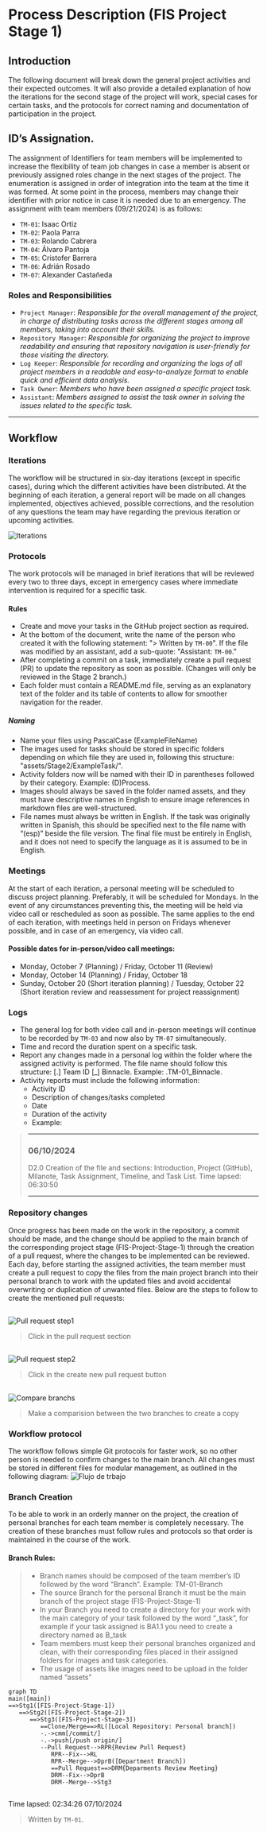 # Process Description (FIS Project Stage 1)
## Introduction
The following document will break down the general project activities and their expected outcomes. It will also provide a detailed explanation of how the iterations for the second stage of the project will work, special cases for certain tasks, and the protocols for correct naming and documentation of participation in the project.

## ID’s Assignation.
The assignment of Identifiers for team members will be implemented to increase the flexibility of team job changes in case a member is absent or previously assigned roles change in the next stages of the project. The enumeration is assigned in order of integration into the team at the time it was formed. At some point in the process, members may change their identifier with prior notice in case it is needed due to an emergency.
The assignment with team members (09/21/2024) is as follows:
- `TM-01`: Isaac Ortiz
- `TM-02`: Paola Parra
- `TM-03`: Rolando Cabrera
- `TM-04`: Álvaro Pantoja
- `TM-05`: Cristofer Barrera
- `TM-06`: Adrián Rosado
- `TM-07`: Alexander Castañeda
### Roles and Responsibilities
- `Project Manager`: _Responsible for the overall management of the project, in charge of distributing tasks across the different stages among all members, taking into account their skills._
- `Repository Manager`: _Responsible for organizing the project to improve readability and ensuring that repository navigation is user-friendly for those visiting the directory._
- `Log Keeper`: _Responsible for recording and organizing the logs of all project members in a readable and easy-to-analyze format to enable quick and efficient data analysis._
- `Task Owner`: _Members who have been assigned a specific project task._
- `Assistant`: _Members assigned to assist the task owner in solving the issues related to the specific task._
---
## Workflow
### Iterations
The workflow will be structured in six-day iterations (except in specific cases), during which the different activities have been distributed. At the beginning of each iteration, a general report will be made on all changes implemented, objectives achieved, possible corrections, and the resolution of any questions the team may have regarding the previous iteration or upcoming activities.  

![Iterations](https://github.com/Ozia112/Team-2-FSE-repo/blob/TM-01-Branch/assets/Stage2/(D)Process/iterations_process.png)

### Protocols 
The work protocols will be managed in brief iterations that will be reviewed every two to three days, except in emergency cases where immediate intervention is required for a specific task.
#### Rules
- Create and move your tasks in the GitHub project section as required.
- At the bottom of the document, write the name of the person who created it with the following statement: "> Written by `TM-00`". If the file was modified by an assistant, add a sub-quote: "Assistant: `TM-00`."
- After completing a commit on a task, immediately create a pull request (PR) to update the repository as soon as possible. (Changes will only be reviewed in the Stage 2 branch.)
-	Each folder must contain a README.md file, serving as an explanatory text of the folder and its table of contents to allow for smoother navigation for the reader.
##### Naming
- Name your files using PascalCase (ExampleFileName)
- The images used for tasks should be stored in specific folders depending on which file they are used in, following this structure: "assets/Stage2/ExampleTask/".
- Activity folders now will be named with their ID in parentheses followed by their category. Example: (D)Process.
-	Images should always be saved in the folder named assets, and they must have descriptive names in English to ensure image references in markdown files are well-structured.
- File names must always be written in English. If the task was originally written in Spanish, this should be specified next to the file name with “(esp)” beside the file version. The final file must be entirely in English, and it does not need to specify the language as it is assumed to be in English.
### Meetings 
At the start of each iteration, a personal meeting will be scheduled to discuss project planning. Preferably, it will be scheduled for Mondays. In the event of any circumstances preventing this, the meeting will be held via video call or rescheduled as soon as possible. The same applies to the end of each iteration, with meetings held in person on Fridays whenever possible, and in case of an emergency, via video call.
#### Possible dates for in-person/video call meetings:
- Monday, October 7 (Planning) / Friday, October 11 (Review)
- Monday, October 14 (Planning) / Friday, October 18
- Sunday, October 20 (Short iteration planning) / Tuesday, October 22 (Short iteration review and reassessment for project reassignment)

### Logs 
- The general log for both video call and in-person meetings will continue to be recorded by ``TM-03`` and now also by ``TM-07`` simultaneously.
- Time and record the duration spent on a specific task.
- Report any changes made in a personal log within the folder where the assigned activity is performed. The  file name should follow this structure: [.] Team ID [_] Binnacle. Example: .TM-01_Binnacle.
- Activity reports must include the following information:
   - Activity ID
   - Description of changes/tasks completed
   - Date
   - Duration of the activity
   - Example:
>---   
>### 06/10/2024 
   > D2.0 Creation of the file and sections: Introduction, Project (GitHub), Milanote, Task Assignment, Timeline, and Task List. Time lapsed: 06:30:50
   > 
>---




### Repository changes
Once progress has been made on the work in the repository, a commit should be made, and the change should be applied to the main branch of the corresponding project stage (FIS-Project-Stage-1) through the creation of a pull request, where the changes to be implemented can be reviewed.
Each day, before starting the assigned activities, the team member must create a pull request to copy the files from the main project branch into their personal branch to work with the updated files and avoid accidental overwriting or duplication of unwanted files.
Below are the steps to follow to create the mentioned pull requests:
##
![Pull request step1](https://github.com/Ozia112/Team-2-FSE-repo/blob/TM-01-Branch/assets/Stage1/click_in_the_pull_request_section.png)
> Click in the pull request section
##
![Pull request step2](https://github.com/Ozia112/Team-2-FSE-repo/blob/TM-01-Branch/assets/Stage1/create_pull_request.png)
> Click in the create new pull request button
##
![Compare branchs](https://github.com/Ozia112/Team-2-FSE-repo/blob/TM-01-Branch/assets/Stage1/compare_branches_reference.png)

> Make a comparision between the two branches to create a copy

### Workflow protocol
The workflow follows simple Git protocols for faster work, so no other person is needed to confirm changes to the main branch. All changes must be stored in different files for modular management, as outlined in the following diagram:
![Flujo de trbajo](https://github.com/Ozia112/Team-2-FSE-repo/blob/TM-01-Branch/assets/Stage1/work_flow_graph.png)
### Branch Creation
To be able to work in an orderly manner on the project, the creation of personal branches for each team member is completely necessary. The creation of these branches must follow rules and protocols so that order is maintained in the course of the work.
#### Branch Rules:
>    - Branch names should be composed of the team member’s ID followed by the word “Branch”. Example: TM-01-Branch
>    - The source Branch for the personal Branch it must be the main branch of the project stage (FIS-Project-Stage-1)
>    - In your Branch you need to create a directory for your work with the main category of your task followed by the word “_task”, for example if your task assigned is BA1.1 you need to create a directory named as B_task
>    -	Team members must keep their personal branches organized and clean, with their corresponding files placed in their assigned folders for images and task categories.
>    - The usage of assets like images need to be upload in the folder named “assets”  

```mermaid
graph TD
main([main])
==>Stg1([FIS-Project-Stage-1])
   ==>Stg2([FIS-Project-Stage-2])
      ==>Stg3([FIS-Project-Stage-3])
         ==Clone/Merge==>RL([Local Repository: Personal branch])
         -.->cmm[/commit/]
         -.->push[/push origin/]
         --Pull Request-->RPR{Review Pull Request}
            RPR--Fix-->RL
            RPR--Merge-->DprB([Department Branch])
            ==Pull Request==>DRM{Deparments Review Meeting}
            DRM--Fix-->DprB
            DRM--Merge-->Stg3


```
Time lapsed: 02:34:26 07/10/2024
>Written by `TM-01`.
